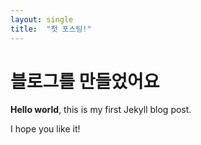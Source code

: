 ```yaml
---
layout: single
title:  "첫 포스팅!"
---
```


# 블로그를 만들었어요

**Hello world**, this is my first Jekyll blog post.

I hope you like it!
